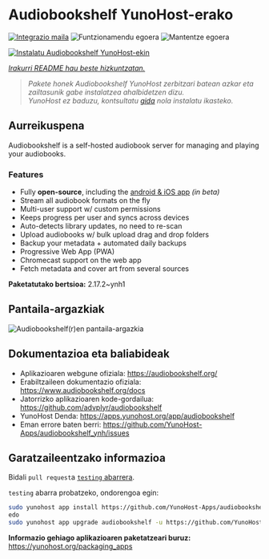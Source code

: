 <!--
Ohart ongi: README hau automatikoki sortu da <https://github.com/YunoHost/apps/tree/master/tools/readme_generator>ri esker
EZ editatu eskuz.
-->

# Audiobookshelf YunoHost-erako

[![Integrazio maila](https://dash.yunohost.org/integration/audiobookshelf.svg)](https://ci-apps.yunohost.org/ci/apps/audiobookshelf/) ![Funtzionamendu egoera](https://ci-apps.yunohost.org/ci/badges/audiobookshelf.status.svg) ![Mantentze egoera](https://ci-apps.yunohost.org/ci/badges/audiobookshelf.maintain.svg)

[![Instalatu Audiobookshelf YunoHost-ekin](https://install-app.yunohost.org/install-with-yunohost.svg)](https://install-app.yunohost.org/?app=audiobookshelf)

*[Irakurri README hau beste hizkuntzatan.](./ALL_README.md)*

> *Pakete honek Audiobookshelf YunoHost zerbitzari batean azkar eta zailtasunik gabe instalatzea ahalbidetzen dizu.*  
> *YunoHost ez baduzu, kontsultatu [gida](https://yunohost.org/install) nola instalatu ikasteko.*

## Aurreikuspena

Audiobookshelf is a self-hosted audiobook server for managing and playing your audiobooks.

### Features

* Fully **open-source**, including the [android & iOS app](https://github.com/advplyr/audiobookshelf-app) *(in beta)*
* Stream all audiobook formats on the fly
* Multi-user support w/ custom permissions
* Keeps progress per user and syncs across devices
* Auto-detects library updates, no need to re-scan
* Upload audiobooks w/ bulk upload drag and drop folders
* Backup your metadata + automated daily backups
* Progressive Web App (PWA)
* Chromecast support on the web app
* Fetch metadata and cover art from several sources

**Paketatutako bertsioa:** 2.17.2~ynh1

## Pantaila-argazkiak

![Audiobookshelf(r)en pantaila-argazkia](./doc/screenshots/audiobookshelf.jpg)

## Dokumentazioa eta baliabideak

- Aplikazioaren webgune ofiziala: <https://audiobookshelf.org/>
- Erabiltzaileen dokumentazio ofiziala: <https://www.audiobookshelf.org/docs>
- Jatorrizko aplikazioaren kode-gordailua: <https://github.com/advplyr/audiobookshelf>
- YunoHost Denda: <https://apps.yunohost.org/app/audiobookshelf>
- Eman errore baten berri: <https://github.com/YunoHost-Apps/audiobookshelf_ynh/issues>

## Garatzaileentzako informazioa

Bidali `pull request`a [`testing` abarrera](https://github.com/YunoHost-Apps/audiobookshelf_ynh/tree/testing).

`testing` abarra probatzeko, ondorengoa egin:

```bash
sudo yunohost app install https://github.com/YunoHost-Apps/audiobookshelf_ynh/tree/testing --debug
edo
sudo yunohost app upgrade audiobookshelf -u https://github.com/YunoHost-Apps/audiobookshelf_ynh/tree/testing --debug
```

**Informazio gehiago aplikazioaren paketatzeari buruz:** <https://yunohost.org/packaging_apps>
